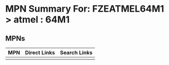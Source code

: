 



# MPN Summary For: FZEATMEL64M1 > atmel : 64M1

## MPNs
  

|MPN|Direct Links|Search Links|
| :--- | :--- | :--- |
||||
